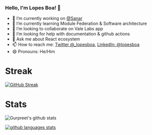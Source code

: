 ### Hello, I'm Lopes Boa! 👋


- 🔭 I’m currently working on [@Sanar](https://www.sanar.com.br/)
- 🌱 I’m currently learning Module Federation & Software architecture
- 👯 I’m looking to collaborate on Vale Labs app
- 🤔 I’m looking for help with documentation & github actions
- 💬 Ask me about React ecosystem
- 📫 How to reach me: [Twitter @_lopesboa](https://twitter.com/_lopesboa), [LinkedIn: @lopesboa](https://linkedin.com/in/lopesboa)
- 😄 Pronouns: He/Him
<!-- - ⚡ Fun fact: ... -->

# Streak
[![GitHub Streak](http://github-readme-streak-stats.herokuapp.com?user=lopesboa&theme=shades-of-purple&hide_border=true)](https://git.io/streak-stats)

# Stats
![Gurpreet's github stats](https://github-readme-stats.vercel.app/api?username=lopesboa&show_icons=true&theme=tokyonight&layout=compact&count_private=true&include_all_commits=true)

[![github languages stats](https://github-readme-stats.vercel.app/api/top-langs/?username=lopesboa&show_icons=true&count_private=true&theme=tokyonight)](https://github.com/lopesboa/lopesboa)

